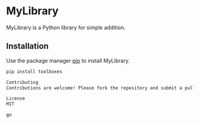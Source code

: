 # MyLibrary

MyLibrary is a Python library for simple addition.

## Installation

Use the package manager [pip](https://pip.pypa.io/en/stable/) to install MyLibrary.

```bash
pip install toolboxes

Contributing
Contributions are welcome! Please fork the repository and submit a pull request.

License
MIT

go
